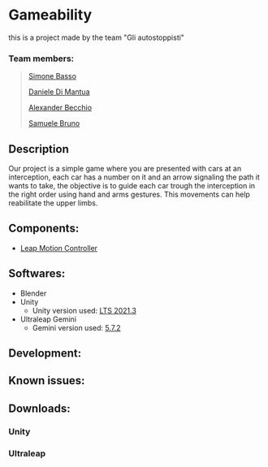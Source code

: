 # Gameability
this is a project made by the team "Gli autostoppisti"

### Team members:
> [Simone Basso](https://github.com/clbsimone)
> 
> [Daniele Di Mantua](https://github.com/1Danielozen1)
> 
> [Alexander Becchio](https://github.com/SirAlexanderTheFourth)
> 
> [Samuele Bruno](https://github.com/SamueleBruno)


## Description
Our project is a simple game where you are presented with cars at an interception, each car has a number on it and an arrow signaling the path it wants to take, the objective is to guide each car trough the interception in the right order using hand and arms gestures.
This movements can help reabilitate the upper limbs.

## Components:
* [Leap Motion Controller](https://www.ultraleap.com/product/leap-motion-controller/)

## Softwares:
* Blender
* Unity
  * Unity version used: [LTS 2021.3](https://download.unity3d.com/download_unity/1b156197d683/Windows64EditorInstaller/UnitySetup64-2021.3.21f1.exe)
* Ultraleap Gemini
  * Gemini version used: [5.7.2](https://www2.leapmotion.com/downloads/gemini/v5.7.2)

## Development:

## Known issues:

## Downloads:
### Unity


### Ultraleap


